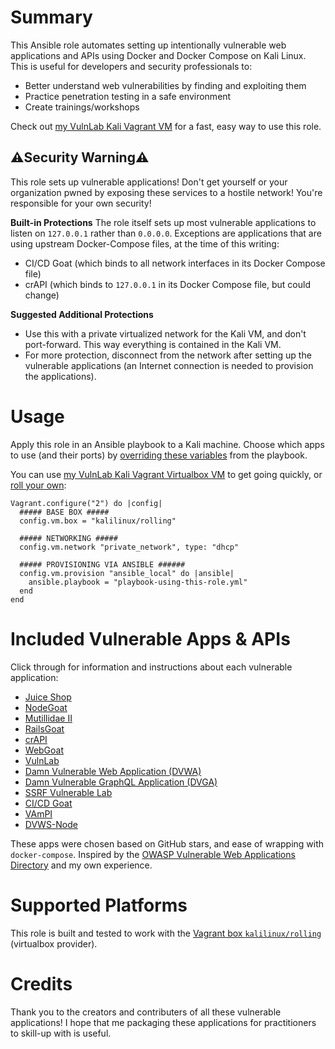 # Summary
This Ansible role automates setting up intentionally vulnerable web applications and APIs using Docker and Docker Compose on Kali Linux. This is useful for developers and security professionals to:
- Better understand web vulnerabilities by finding and exploiting them
- Practice penetration testing in a safe environment
- Create trainings/workshops

Check out [my VulnLab Kali Vagrant VM](https://gitlab.com/johnroberts/vm-vulnlab) for a fast, easy way to use this role.

## ⚠️Security Warning⚠️
This role sets up vulnerable applications! Don't get yourself or your organization pwned by exposing these services to a hostile network! You're responsible for your own security!

**Built-in Protections**
The role itself sets up most vulnerable applications to listen on `127.0.0.1` rather than `0.0.0.0`. Exceptions are applications that are using upstream Docker-Compose files, at the time of this writing:
- CI/CD Goat (which binds to all network interfaces in its Docker Compose file)
- crAPI (which binds to `127.0.0.1` in its Docker Compose file, but could change)

**Suggested Additional Protections**
- Use this with a private virtualized network for the Kali VM, and don't port-forward. This way everything is contained in the Kali VM.
- For more protection, disconnect from the network after setting up the vulnerable applications (an Internet connection is needed to provision the applications).

# Usage
Apply this role in an Ansible playbook to a Kali machine. Choose which apps to use (and their ports) by [overriding these variables](defaults/main.yml) from the playbook.

You can use [my VulnLab Kali Vagrant Virtualbox VM](https://gitlab.com/johnroberts/vm-vulnlab) to get going quickly, or [roll your own](https://www.kali.org/docs/virtualization/install-vagrant-guest-vm/):
```
Vagrant.configure("2") do |config|
  ##### BASE BOX #####
  config.vm.box = "kalilinux/rolling"

  ##### NETWORKING #####
  config.vm.network "private_network", type: "dhcp"

  ##### PROVISIONING VIA ANSIBLE ######
  config.vm.provision "ansible_local" do |ansible|
    ansible.playbook = "playbook-using-this-role.yml"
  end
end
```

# Included Vulnerable Apps & APIs
Click through for information and instructions about each vulnerable application:
- [Juice Shop](https://owasp.org/www-project-juice-shop/)
- [NodeGoat](https://wiki.owasp.org/index.php/OWASP_Node_js_Goat_Project)
- [Mutillidae II](https://owasp.org/www-project-mutillidae-ii/)
- [RailsGoat](https://github.com/OWASP/railsgoat)
- [crAPI](https://github.com/OWASP/crAPI)
- [WebGoat](https://github.com/WebGoat/WebGoat)
- [VulnLab](https://github.com/Yavuzlar/VulnLab)
- [Damn Vulnerable Web Application (DVWA)](https://github.com/digininja/DVWA)
- [Damn Vulnerable GraphQL Application (DVGA)](https://github.com/dolevf/Damn-Vulnerable-GraphQL-Application)
- [SSRF Vulnerable Lab](https://github.com/incredibleindishell/SSRF_Vulnerable_Lab)
- [CI/CD Goat](https://github.com/cider-security-research/cicd-goat)
- [VAmPI](https://github.com/erev0s/VAmPI/tree/master)
- [DVWS-Node](https://github.com/snoopysecurity/dvws-node)

These apps were chosen based on GitHub stars, and ease of wrapping with `docker-compose`. 
Inspired by the [OWASP Vulnerable Web Applications Directory](https://owasp.org/www-project-vulnerable-web-applications-directory/) and my own experience.

# Supported Platforms
This role is built and tested to work with the [Vagrant box `kalilinux/rolling`](https://app.vagrantup.com/kalilinux/boxes/rolling) (virtualbox provider).

# Credits
Thank you to the creators and contributers of all these vulnerable applications! I hope that me packaging these applications for practitioners to skill-up with is useful.